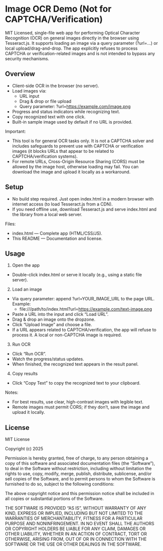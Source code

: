 # Image OCR Demo (Not for CAPTCHA/Verification)

MIT Licensed, single-file web app for performing Optical Character Recognition (OCR) on general images directly in the browser using Tesseract.js. It supports loading an image via a query parameter (?url=...) or local upload/drag-and-drop. The app explicitly refuses to process CAPTCHA or verification-related images and is not intended to bypass any security mechanisms.

## Overview

- Client-side OCR in the browser (no server).
- Load images via:
  - URL input
  - Drag & drop or file upload
  - Query parameter: ?url=https://example.com/image.png
- Progress and status indicators while recognizing text.
- Copy recognized text with one click.
- Built-in sample image used by default if no URL is provided.

Important:
- This tool is for general OCR tasks only. It is not a CAPTCHA solver and includes safeguards to prevent use with CAPTCHA or verification images (it blocks URLs that appear to be related to CAPTCHA/verification systems).
- For remote URLs, Cross-Origin Resource Sharing (CORS) must be allowed by the image host, otherwise loading may fail. You can download the image and upload it locally as a workaround.

## Setup

- No build step required. Just open index.html in a modern browser with internet access (to load Tesseract.js from a CDN).
- If you need offline use, download Tesseract.js and serve index.html and the library from a local web server.

Files:
- index.html — Complete app (HTML/CSS/JS).
- This README — Documentation and license.

## Usage

1) Open the app
- Double-click index.html or serve it locally (e.g., using a static file server).

2) Load an image
- Via query parameter: append ?url=YOUR_IMAGE_URL to the page URL. Example:
  - file:///path/to/index.html?url=https://example.com/text-image.png
- Paste a URL into the input and click “Load URL”.
- Drag & drop an image onto the dropzone.
- Click “Upload Image” and choose a file.
- If a URL appears related to CAPTCHA/verification, the app will refuse to process it. A local or non-CAPTCHA image is required.

3) Run OCR
- Click “Run OCR”.
- Watch the progress/status updates.
- When finished, the recognized text appears in the result panel.

4) Copy results
- Click “Copy Text” to copy the recognized text to your clipboard.

Notes:
- For best results, use clear, high-contrast images with legible text.
- Remote images must permit CORS; if they don’t, save the image and upload it locally.

## License

MIT License

Copyright (c) 2025

Permission is hereby granted, free of charge, to any person obtaining a copy
of this software and associated documentation files (the “Software”), to deal
in the Software without restriction, including without limitation the rights
to use, copy, modify, merge, publish, distribute, sublicense, and/or sell
copies of the Software, and to permit persons to whom the Software is
furnished to do so, subject to the following conditions:

The above copyright notice and this permission notice shall be included in
all copies or substantial portions of the Software.

THE SOFTWARE IS PROVIDED “AS IS”, WITHOUT WARRANTY OF ANY KIND, EXPRESS OR
IMPLIED, INCLUDING BUT NOT LIMITED TO THE WARRANTIES OF MERCHANTABILITY,
FITNESS FOR A PARTICULAR PURPOSE AND NONINFRINGEMENT. IN NO EVENT SHALL THE
AUTHORS OR COPYRIGHT HOLDERS BE LIABLE FOR ANY CLAIM, DAMAGES OR OTHER
LIABILITY, WHETHER IN AN ACTION OF CONTRACT, TORT OR OTHERWISE, ARISING FROM,
OUT OF OR IN CONNECTION WITH THE SOFTWARE OR THE USE OR OTHER DEALINGS IN
THE SOFTWARE.
